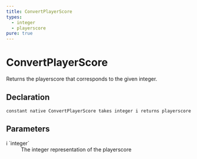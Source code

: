 ```yaml
---
title: ConvertPlayerScore
types:
  - integer
  - playerscore
pure: true
---
```


# ConvertPlayerScore
Returns the playerscore that corresponds to the given integer.

## Declaration

```
constant native ConvertPlayerScore takes integer i returns playerscore
```

## Parameters
<dl>
  <dt>i `integer`</dt>
  <dd>The integer representation of the playerscore</dd>
</dl>